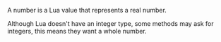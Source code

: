 A number is a Lua value that represents a real number.

Although Lua doesn't have an integer type, some methods may ask for integers, this means they want a whole number.
